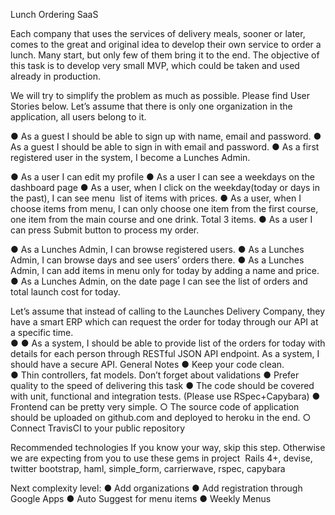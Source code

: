 Lunch Ordering SaaS

Each company that uses the services of delivery meals, sooner or later, comes to the great and 
original idea to develop their own service to order a lunch. Many start, but only few of them bring 
it to the end. The objective of this task is to develop very small MVP, which could be taken and 
used already in production. 
 
We will try to simplify the problem as much as possible. Please find User Stories below. Let’s 
assume that there is only one organization in the application, all users belong to it. 
 
● As a guest I should be able to sign up with name, email and password. 
● As a guest I should be able to sign in with email and password. 
● As a first registered user in the system, I become a Lunches Admin. 
 
● As a user I can edit my profile 
● As a user I can see a weekdays on the dashboard page 
● As a user, when I click on the weekday(today or days in the past), I can see menu ­ list 
of items with prices. 
● As a user, when I choose items from menu, I can only choose one item from the first 
course, one item from the main course and one drink. Total 3 items. 
● As a user I can press Submit button to process my order. 
 
● As a Lunches Admin, I can browse registered users. 
● As a Lunches Admin, I can browse days and see users’ orders there. 
● As a Lunches Admin, I can add items in menu only for today by adding a name and 
price. 
● As a Lunches Admin, on the date page I can see the list of orders and total launch cost 
for today.  
 
Let’s assume that instead of calling to the Launches Delivery Company, they have a smart ERP 
which can request the order for today through our API at a specific time.  
 ●
●
As a system, I should be able to provide list of the orders for today with details for each 
person through RESTful JSON API endpoint. 
As a system, I should have a secure API. 
General Notes
● Keep your code clean.  
● Thin controllers, fat models. Don’t forget about validations 
● Prefer quality to the speed of delivering this task 
● The code should be covered with unit, functional and integration tests. (Please use 
RSpec+Capybara) 
● Front­end can be pretty very simple. 
○ The source code of application should be uploaded on github.com and deployed to 
heroku in the end. 
○ Connect Travis­CI to your public repository 
 
Recommended technologies
If you know your way, skip this step. ​
Otherwise we are expecting from you to use these gems in 
project ­ Rails 4+, devise, twitter bootstrap, haml, simple_form, carrierwave, rspec, capybara 
 
 
 
 
 
 Next complexity level: 
● Add organizations 
● Add registration through Google Apps 
● Auto Suggest for menu items 
● Weekly Menus 
 